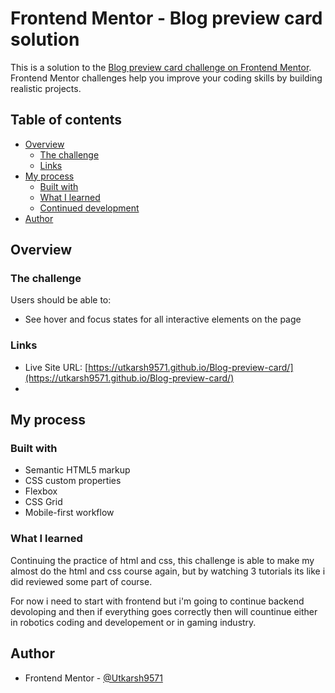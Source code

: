 # Frontend Mentor - Blog preview card solution

This is a solution to the [Blog preview card challenge on Frontend Mentor](https://www.frontendmentor.io/challenges/blog-preview-card-ckPaj01IcS). Frontend Mentor challenges help you improve your coding skills by building realistic projects. 

## Table of contents

- [Overview](#overview)
  - [The challenge](#the-challenge)
  - [Links](#links)
- [My process](#my-process)
  - [Built with](#built-with)
  - [What I learned](#what-i-learned)
  - [Continued development](#continued-development)
- [Author](#author)

## Overview

### The challenge

Users should be able to:

- See hover and focus states for all interactive elements on the page

### Links

- Live Site URL: [https://utkarsh9571.github.io/Blog-preview-card/](https://utkarsh9571.github.io/Blog-preview-card/)
- 
## My process

### Built with

- Semantic HTML5 markup
- CSS custom properties
- Flexbox
- CSS Grid
- Mobile-first workflow

### What I learned

Continuing the practice of html and css, this challenge is able to make my almost do the html and css course again, but by watching 3 tutorials its like i did reviewed some part of course.

For now i need to start with frontend but i'm going to continue backend devoloping and then if everything goes correctly then will countinue either in robotics coding and developement or in gaming industry. 

## Author

- Frontend Mentor - [@Utkarsh9571](https://www.frontendmentor.io/profile/Utkarsh9571)
